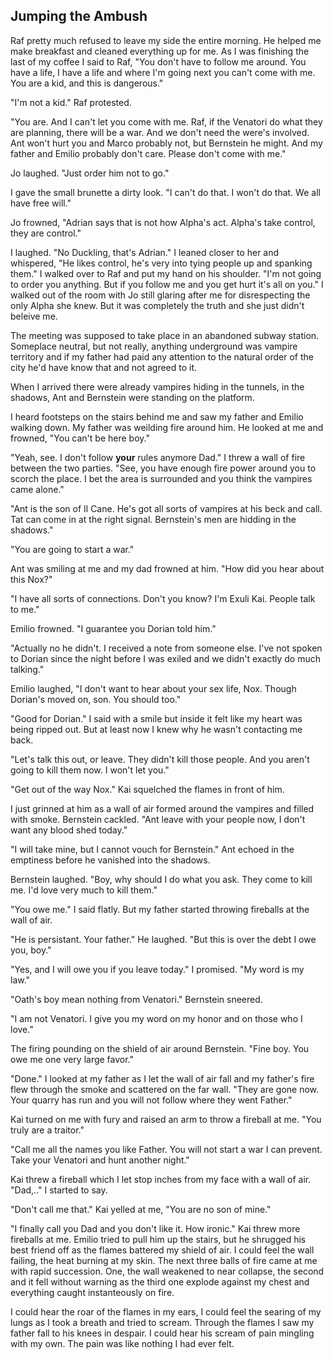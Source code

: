 ## Jumping the Ambush

Raf pretty much refused to leave my side the entire morning.  He helped me make breakfast and cleaned everything up for me.  As I was finishing the last of my coffee I said to Raf, "You don't have to follow me around. You have a life, I have a life and where I'm going next you can't come with me.  You are a kid, and this is dangerous."

"I'm not a kid."  Raf protested.

"You are.  And I can't let you come with me.  Raf, if the Venatori do what they are planning, there will be a war.  And we don't need the were's involved.  Ant won't hurt you and Marco probably not, but Bernstein he might.  And my father and Emilio probably don't care.  Please don't come with me."

Jo laughed.  "Just order him not to go."

I gave the small brunette a dirty look.  "I can't do that.  I won't do that.  We all have free will."

Jo frowned, "Adrian says that is not how Alpha's act.  Alpha's take control, they are control."

I laughed.  "No Duckling, that's Adrian."  I leaned closer to her and whispered, "He likes control, he's very into tying people up and spanking them."  I walked over to Raf and put my hand on his shoulder.  "I'm not going to order you anything.  But if you follow me and you get hurt it's all on you."  I walked out of the room with Jo still glaring after me for disrespecting the only Alpha she knew.  But it was completely the truth and she just didn't beleive me.

The meeting was supposed to take place in an abandoned subway station.  Someplace neutral, but not really, anything underground was vampire territory and if my father had paid any attention to the natural order of the city he'd have know that and not agreed to it.

When I arrived there were already vampires hiding in the tunnels, in the shadows, Ant and Bernstein were standing on the platform.  

I heard footsteps on the stairs behind me and saw my father and Emilio walking down.  My father was weilding fire around him.  He looked at me and frowned, "You can't be here boy."

"Yeah, see.  I don't follow **your** rules anymore Dad."  I threw a wall of fire between the two parties.  "See, you have enough fire power around you to scorch the place.  I bet the area is surrounded and you think the vampires came alone."

"Ant is the son of Il Cane.  He's got all sorts of vampires at his beck and call.  Tat can come in at the right signal.  Bernstein's men are hidding in the shadows."

"You are going to start a war."

Ant was smiling at me and my dad frowned at him.  "How did you hear about this Nox?"

"I have all sorts of connections.  Don't you know?  I'm Exuli Kai.  People talk to me."

Emilio frowned.  "I guarantee you Dorian told him."

"Actually no he didn't.  I received a note from someone else.  I've not spoken to Dorian since the night before I was exiled and we didn't exactly do much talking."

Emilio laughed, "I don't want to hear about your sex life, Nox.  Though Dorian's moved on, son.  You should too."

"Good for Dorian."  I said with a smile but inside it felt like my heart was being ripped out.  But at least now I knew why he wasn't contacting me back.

"Let's talk this out, or leave.  They didn't kill those people.  And you aren't going to kill them now.  I won't let you."

"Get out of the way Nox."  Kai squelched the flames in front of him.

I just grinned at him as a wall of air formed around the vampires and filled with smoke.  Bernstein cackled.  "Ant leave with your people now, I don't want any blood shed today."

"I will take mine, but I cannot vouch for Bernstein."  Ant echoed in the emptiness before he vanished into the shadows.

Bernstein laughed.  "Boy, why should I do what you ask.  They come to kill me.  I'd love very much to kill them."

"You owe me."  I said flatly.  But my father started throwing fireballs at the wall of air.

"He is persistant.  Your father."  He laughed.  "But this is over the debt I owe you, boy."

"Yes, and I will owe you if you leave today."  I promised.  "My word is my law."

"Oath's boy mean nothing from Venatori."  Bernstein sneered.

"I am not Venatori.  I give you my word on my honor and on those who I love."

The firing pounding on the shield of air around Bernstein.  "Fine boy.  You owe me one very large favor."

"Done."  I looked at my father as I let the wall of air fall and my father's fire flew through the smoke and scattered on the far wall.  "They are gone now.  Your quarry has run and you will not follow where they went Father."

Kai turned on me with fury and raised an arm to throw a fireball at me.  "You truly are a traitor."

"Call me all the names you like Father.  You will not start a war I can prevent.  Take your Venatori and hunt another night."  

Kai threw a fireball which I let stop inches from my face with a wall of air.  "Dad,.." I started to say.

"Don't call me that."  Kai yelled at me, "You are no son of mine."

"I finally call you Dad and you don't like it.  How ironic."  Kai threw more fireballs at me. Emilio tried to pull him up the stairs, but he shrugged his best friend off as the flames battered my shield of air.  I could feel the wall failing, the heat burning at my skin.  The next three balls of fire came at me with rapid succession.  One, the wall weakened to near collapse, the second and it fell without warning as the third one explode against my chest and everything caught instanteously on fire.  

I could hear the roar of the flames in my ears, I could feel the searing of my lungs as I took a breath and tried to scream.  Through the flames I saw my father fall to his knees in despair.  I could hear his scream of pain mingling with my own.  The pain was like nothing I had ever felt.
